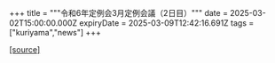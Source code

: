 +++
title = """令和6年定例会3月定例会議（2日目）"""
date = 2025-03-02T15:00:00.000Z
expiryDate = 2025-03-09T12:42:16.691Z
tags = ["kuriyama","news"]
+++


[[source]](https://www.town.kuriyama.hokkaido.jp/site/gikai/30528.html)
